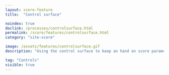 ```yaml
---
layout: score-feature
title:  "Control surface"

noindex: true
doclink: /processes/controlsurface.html
permalink: /score/features/controlsurface.html
category: "site-score"

image: /assets/features/controlsurface.gif
description: "Using the control surface to keep an hand on score parameters"

tag: "Controls"
visible: true
---
```


